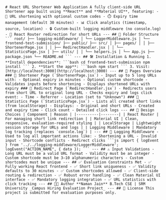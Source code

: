 <pre><code># React URL Shortener Web Application A fully client-side URL Shortener app built using **React** and **Material UI**, featuring: - 🔗 URL shortening with optional custom codes - ⏱️ Expiry time management (default 30 minutes) - 📊 Click analytics (timestamp, source, location) - 🔒 Custom-built logging middleware (no console.log) - 🔁 React Router redirection for short URLs --- ## 📁 Folder Structure ``` root/ ├── logging-middleware/ │ └── LoggerMiddleware.js │ └── frontend-test-submission/ ├── public/ ├── src/ │ ├── pages/ │ │ ├── ShortenerPage.jsx │ │ ├── RedirectHandler.jsx │ │ └── StatisticsPage.jsx │ ├── utils/ │ │ └── helpers.js │ └── App.js ├── package.json └── README.md ``` --- ## 🛠️ Installation & Running 1. **Install dependencies**: ```bash cd frontend-test-submission npm install ``` 2. **Start the app**: ```bash npm start ``` 3. Visit: [http://localhost:3000](http://localhost:3000) --- ## 🧩 Pages Overview ### 🔹 Shortener Page (`ShortenerPage.jsx`) - Input up to 5 long URLs with: - Optional expiry in minutes - Optional custom shortcode - Validates inputs before shortening - Displays shortened URLs with expiry ### 🔹 Redirect Page (`RedirectHandler.jsx`) - Redirects users from short URL to original long URL - Checks expiry and logs click event: - Time - Referrer - Location (set to "Unknown") ### 🔹 Statistics Page (`StatisticsPage.jsx`) - Lists all created short links (from localStorage) - Displays: - Original and short URLs - Created and expiry time - Click count - Detailed click logs --- ## 🧠 Design Choices | Component | Reason | |----------|--------| | React Router | For managing short link redirection | | Material UI | Clean, responsive, evaluation-required styling | | LocalStorage | Lightweight session storage for URLs and logs | | Logging Middleware | Mandatory log tracking (replaces `console.log`) | --- ## 🔐 Logging Middleware - Used to log all important actions like: - Shortening a URL - Invalid input - Shortcode conflicts - Redirect clicks ```js import { logEvent } from '../../logging-middleware/LoggerMiddleware'; logEvent("ACTION_NAME", { data }); ``` --- ## ⚠️ Input Validations - Long URL must be a valid URL format - Validity must be an integer - Custom shortcode must be 3–10 alphanumeric characters - Custom shortcodes must be unique --- ## ✅ Evaluation Constraints Met - ✅ Fully working React frontend - ✅ Short link uniqueness - ✅ Validity defaults to 30 minutes - ✅ Custom shortcodes allowed - ✅ Client-side routing & redirection - ✅ Robust error handling - ✅ Clean Material UI interface - ✅ Mandatory logging integration - ✅ URL statistics with click tracking --- ## 👨‍💻 Author **Naman Jain** B.Tech CSE | SRM University _Campus Hiring Evaluation Project_ --- ## 📄 License This project is submitted for evaluation purposes only. </code></pre>
